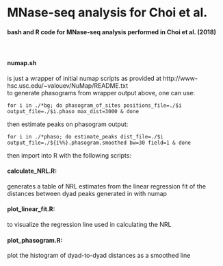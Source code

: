 # MNase-seq analysis for Choi et al.
<h4>bash and R code for MNase-seq analysis performed in Choi et al. (2018)  </h4>
<br/>  

<h4>numap.sh</h4> is just a wrapper of initial numap scripts as provided at http://www-hsc.usc.edu/~valouev/NuMap/README.txt
<br/>
to generate phasograms from wrapper output above, one can use:

	for i in ./*bg; do phasogram_of_sites positions_file=./$i output_file=./$i.phaso max_dist=3000 & done
	
then estimate peaks on phasogram output:

	for i in ./*phaso; do estimate_peaks dist_file=./$i output_file=./${i%%}.phasogram.smoothed bw=30 field=1 & done

then import into R with the following scripts:
<br/>

<h4>calculate_NRL.R:</h4>  generates a table of NRL estimates from the linear regression fit of the distances between dyad peaks generated in with numap


<h4>plot_linear_fit.R:</h4>  to visualize the regression line used in calculating the NRL
	

<h4>plot_phasogram.R:</h4>  plot the histogram of dyad-to-dyad distances as a smoothed line
